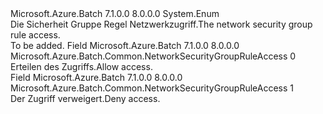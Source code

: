 <Type Name="NetworkSecurityGroupRuleAccess" FullName="Microsoft.Azure.Batch.Common.NetworkSecurityGroupRuleAccess">
  <TypeSignature Language="C#" Value="public enum NetworkSecurityGroupRuleAccess" />
  <TypeSignature Language="ILAsm" Value=".class public auto ansi sealed NetworkSecurityGroupRuleAccess extends System.Enum" />
  <TypeSignature Language="DocId" Value="T:Microsoft.Azure.Batch.Common.NetworkSecurityGroupRuleAccess" />
  <TypeSignature Language="VB.NET" Value="Public Enum NetworkSecurityGroupRuleAccess" />
  <TypeSignature Language="F#" Value="type NetworkSecurityGroupRuleAccess = " />
  <AssemblyInfo>
    <AssemblyName>Microsoft.Azure.Batch</AssemblyName>
    <AssemblyVersion>7.1.0.0</AssemblyVersion>
    <AssemblyVersion>8.0.0.0</AssemblyVersion>
  </AssemblyInfo>
  <Base>
    <BaseTypeName>System.Enum</BaseTypeName>
  </Base>
  <Docs>
    <summary>
            <span data-ttu-id="18639-101">Die Sicherheit Gruppe Regel Netzwerkzugriff.</span><span class="sxs-lookup"><span data-stu-id="18639-101">The network security group rule access.</span></span>
            </summary>
    <remarks>To be added.</remarks>
  </Docs>
  <Members>
    <Member MemberName="Allow">
      <MemberSignature Language="C#" Value="Allow" />
      <MemberSignature Language="ILAsm" Value=".field public static literal valuetype Microsoft.Azure.Batch.Common.NetworkSecurityGroupRuleAccess Allow = int32(0)" />
      <MemberSignature Language="DocId" Value="F:Microsoft.Azure.Batch.Common.NetworkSecurityGroupRuleAccess.Allow" />
      <MemberSignature Language="VB.NET" Value="Allow" />
      <MemberSignature Language="F#" Value="Allow = 0" Usage="Microsoft.Azure.Batch.Common.NetworkSecurityGroupRuleAccess.Allow" />
      <MemberType>Field</MemberType>
      <AssemblyInfo>
        <AssemblyName>Microsoft.Azure.Batch</AssemblyName>
        <AssemblyVersion>7.1.0.0</AssemblyVersion>
        <AssemblyVersion>8.0.0.0</AssemblyVersion>
      </AssemblyInfo>
      <ReturnValue>
        <ReturnType>Microsoft.Azure.Batch.Common.NetworkSecurityGroupRuleAccess</ReturnType>
      </ReturnValue>
      <MemberValue>0</MemberValue>
      <Docs>
        <summary>
            <span data-ttu-id="18639-102">Erteilen des Zugriffs.</span><span class="sxs-lookup"><span data-stu-id="18639-102">Allow access.</span></span>
            </summary>
      </Docs>
    </Member>
    <Member MemberName="Deny">
      <MemberSignature Language="C#" Value="Deny" />
      <MemberSignature Language="ILAsm" Value=".field public static literal valuetype Microsoft.Azure.Batch.Common.NetworkSecurityGroupRuleAccess Deny = int32(1)" />
      <MemberSignature Language="DocId" Value="F:Microsoft.Azure.Batch.Common.NetworkSecurityGroupRuleAccess.Deny" />
      <MemberSignature Language="VB.NET" Value="Deny" />
      <MemberSignature Language="F#" Value="Deny = 1" Usage="Microsoft.Azure.Batch.Common.NetworkSecurityGroupRuleAccess.Deny" />
      <MemberType>Field</MemberType>
      <AssemblyInfo>
        <AssemblyName>Microsoft.Azure.Batch</AssemblyName>
        <AssemblyVersion>7.1.0.0</AssemblyVersion>
        <AssemblyVersion>8.0.0.0</AssemblyVersion>
      </AssemblyInfo>
      <ReturnValue>
        <ReturnType>Microsoft.Azure.Batch.Common.NetworkSecurityGroupRuleAccess</ReturnType>
      </ReturnValue>
      <MemberValue>1</MemberValue>
      <Docs>
        <summary>
            <span data-ttu-id="18639-103">Der Zugriff verweigert.</span><span class="sxs-lookup"><span data-stu-id="18639-103">Deny access.</span></span>
            </summary>
      </Docs>
    </Member>
  </Members>
</Type>